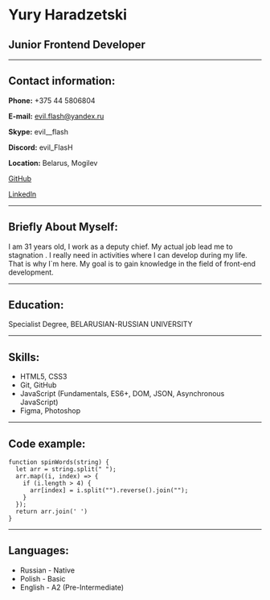 # Yury Haradzetski
## Junior Frontend Developer

---

## Contact information:

**Phone:** +375 44 5806804  

**E-mail:** evil.flash@yandex.ru  

**Skype:** evil__flash  

**Discord:** evil_FlasH

**Location:** Belarus, Mogilev  

[GitHub](https://github.com/evil-flash "GitHub")  

[Linkedln](https://linkedin.com/in/yuriy-haradzetski-a0a539255 "Linkedln")  

---

## Briefly About Myself:
I am 31 years old, I work as a deputy chief. My actual job lead me to stagnation . I really need in activities where I can develop during my life. That is why I`m here. My goal is to gain knowledge in the field of front-end development.

---

## Education:
Specialist Degree, BELARUSIAN-RUSSIAN UNIVERSITY

---

## Skills:
* HTML5, CSS3
* Git, GitHub
* JavaScript (Fundamentals, ES6+, DOM, JSON, Asynchronous JavaScript)
* Figma, Photoshop

---

## Code example:
```
function spinWords(string) {
  let arr = string.split(" ");
  arr.map((i, index) => {
    if (i.length > 4) {
      arr[index] = i.split("").reverse().join("");
    }
  });
  return arr.join(' ')
}
```

---

## Languages:
* Russian - Native
* Polish - Basic
* English - A2 (Pre-Intermediate)